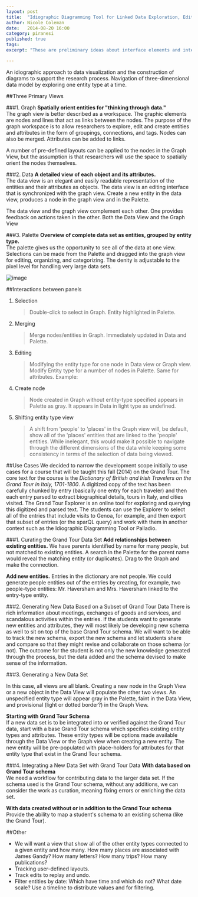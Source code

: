 ```yaml
---
layout: post
title:  "Idiographic Diagramming Tool for Linked Data Exploration, Editing and Creation"
author: Nicole Coleman
date:   2014-08-20 16:00
category: piranesi
published: true
tags: 
excerpt: "These are preliminary ideas about interface elements and interaction based on use cases for the Humanities+Design/Grand Tour course. This is our test case for applying the idiographic diagramming tool to linked data exploration and creation. The process also involves creating scholarly schema through the research process as a research outcome."

---
```



An idiographic approach to data visualization and the construction of diagrams to support the research process. Navigation of three-dimensional data model by exploring one entity type at a time. 

##Three Primary Views

###1. Graph
**Spatially orient entities for "thinking through data."**  
The graph view is better described as a workspace. The graphic elements are nodes and lines that act as links between the nodes. The purpose of the graph workspace is to allow researchers to explore, edit and create entities and attributes in the form of groupings, connections, and tags. Nodes can also be merged. Attributes can be added to links.  

A number of pre-defined layouts can be applied to the nodes in the Graph View, but the assumption is that researchers will use the space to spatially orient the nodes themselves. 

###2. Data
**A detailed view of each object and its attributes.**  
The data view is an elegant and easily readable representation of the entities and their attributes as objects. The data view is an editing interface that is synchronized with the graph view. Create a new entity in the data view, produces a node in the graph view and in the Palette. 

The data view and the graph view complement each other. One provides feedback on actions taken in the other. Both the Data View and the Graph View 

###3. Palette
**Overview of complete data set as entities, grouped by entity type.**  
The palette gives us the opportunity to see all of the data at one view. Selections can be made from the Palette and dragged into the graph view for editing, organizing, and categorizing. The denity is adjustable to the pixel level for handling very large data sets.

![image](http://drive.google.com/uc?export=view&id=0B1XIzIvpOWe4aTY5Zk9CYmhNZms)

##Interactions between panels
1. Selection
	> Double-click to select in Graph. Entity highlighted in Palette.
2. Merging
	>Merge nodes/entities in Graph. Immediately updated in Data and Palette.
3. Editing
	> Modifying the entity type for one node in Data view or Graph view. Modify Entity type for a number of nodes in Palette. Same for attributes. Example: 
4. Create node
	>Node created in Graph without entity-type specified appears in Palette as gray. It appears in Data in light type as undefined.
5. Shifting entity type view
	> A shift from 'people' to 'places' in the Graph view will, be default, show all of the 'places' entities that are linked to the 'people' entities. While inelegant, this would make it possible to navigate through the different dimensions of the data while keeping some consistency in terms of the selection of data being viewed.

##Use Cases
We decided to narrow the development scope initially to use cases for a course that will be taught this fall (2014) on the Grand Tour. The core text for the course is the _Dictionary of British and Irish Travelers on the Grand Tour in Italy, 1701-1800_. A digitized copy of the text has been carefully chunked by entry (basically one entry for each traveler) and then each entry parsed to extract biographical details, tours in Italy, and cities visited. The Grand Tour Explorer is an online tool for exploring and querying this digitized and parsed text. The students can use the Explorer to select all of the entries that include visits to Genoa, for example, and then export that subset of entries (or the sparQL query) and work with them in another context such as the Idiographic Diagramming Tool or Palladio. 

###1. Curating the Grand Tour Data Set
**Add relationships between existing entities.**
We have parents identified by name for many people, but not matched to existing entities. A search in the Palette for the parent name would reveal the matching entity (or duplicates). Drag to the Graph and make the connection.

**Add new entities.**
Entries in the dictionary are not people. We could generate people entities out of the entries by creating, for example, two people-type entities: Mr. Haversham and Mrs. Haversham linked to the entry-type entity.

###2. Generating New Data Based on a Subset of Grand Tour Data
There is rich information about meetings, exchanges of goods and services, and scandalous activities within the entries. If the students want to generate new entities and attributes, they will most likely be developing new schema as well to sit on top of the base Grand Tour schema. We will want to be able to track the new schema, export the new schema and let students share and compare so that they might revise and collaborate on those schema (or not). The outcome for the student is not only the new knowledge generated through the process, but the data added and the schema devised to make sense of the information.

###3. Generating a New Data Set

In this case, all views are all blank. Creating a new node in the Graph View or a new object in the Data View will populate the other two views. An unspecified entity type will appear gray in the Palette, faint in the Data View, and provisional (light or dotted border?) in the Graph View.  

**Starting with Grand Tour Schema**  
If a new data set is to be integrated into or verified against the Grand Tour data, start with a base Grand Tour schema which specifies existing entity types and attributes. These entity types will be options made available through the Data View or the Graph view when creating a new entity. The new entity will be pre-populated with place-holders for attributes for that entity type that exist in the Grand Tour schema.


###4. Integrating a New Data Set with Grand Tour Data
**With data based on Grand Tour schema**  
We need a workflow for contributing data to the larger data set. If the schema used is the Grand Tour schema, without any additions, we can consider the work as curation, meaning fixing errors or enriching the data set.

**With data created without or in addition to the Grand Tour schema**  
Provide the ability to map a student's schema to an existing schema (like the Grand Tour).



##Other

* We will want a view that show all of the other entity types connected to a given entity and how many. How many places are associated with James Gandy? How many letters? How many trips? How many publications?
* Tracking user-defined layouts.
* Track edits to replay and undo.
* Filter entities by date: Which have time and which do not? What date scale? Use a timeline to distribute values and for filtering.

